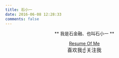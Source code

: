 ```yaml
---
title: 石小一
date: 2016-06-08 12:28:33
comments: false
---
```





<div align = "center">
	<p>** 我是石金融、也叫石小一 **</p>
	<a href="https://resume.shijinrong.cn" target="_blank">Resume Of Me</a>
</div>

<div style="display: none;">
	大学生，脑洞大，敢尝试，乐意思考，有梦想，不愿随波浊流
爱生活，会运动，敢拼搏，敢说敢做，有爱心，知道人情世故

现在以**学**为主，**识**为辅；以**阅**为先，**言**之随。

### 个人广告词

- 像猪一样不动心
- 一个未知人说「未知话」
- 有时候选择比坚持更重要，但成功需要的坚持
- 视己慎独
- 坚持做自己喜欢的事是一件十分痛苦的事情

### 曾经
 [《我想唠叨唠叨几句：》](http://mp.weixin.qq.com/s?__biz=MzI1MDA0MDU1Nw==&mid=208872417&idx=1&sn=787f636ec45690cf4506fe130be43c58#rd)
[《不想做永远都不代表你不用做》](http://mp.weixin.qq.com/s?__biz=MzI1MDA0MDU1Nw==&mid=400257374&idx=1&sn=d04cf303b17b219bfab8e73efad873a1#rd)

</div>

<div align = "center" style="font-size: 16px;font-weight: 400">喜欢我☝关注我</div>